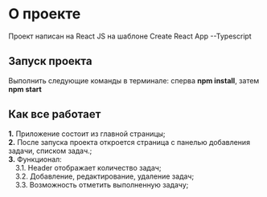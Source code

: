 # О проекте

Проект написан на React JS на шаблоне Create React App --Typescript
## Запуск проекта

Выполнить следующие команды в терминале: сперва **npm install**, затем **npm start**  

## Как все работает

**1.** Приложение cостоит из главной страницы;  
**2.** После запуска проекта откроется страница с панелью добавления задачи, списком задач.;    
**3.** Функционал:  
&ensp;&ensp;3.1. Header отображает количество задач;\
&ensp;&ensp;3.2. Добавление, редактирование, удаление задач;\
&ensp;&ensp;3.3. Возможность отметить выполненную задачу;